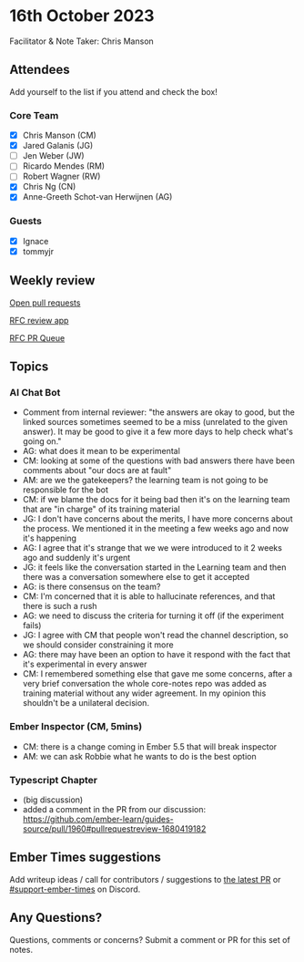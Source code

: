 # 16th October 2023

Facilitator & Note Taker: Chris Manson

## Attendees

Add yourself to the list if you attend and check the box!

### Core Team

- [x] Chris Manson (CM)
- [x] Jared Galanis (JG)
- [ ] Jen Weber (JW)
- [ ] Ricardo Mendes (RM)
- [ ] Robert Wagner (RW)
- [x] Chris Ng (CN)
- [x] Anne-Greeth Schot-van Herwijnen (AG)

### Guests

- [x] Ignace 
- [x] tommyjr

## Weekly review

[Open pull requests](https://help-wanted.emberjs.com/pull-requests)

[RFC review app](https://rfcs.emberjs.com/)

[RFC PR Queue](https://github.com/emberjs/rfcs/pulls)

## Topics

### AI Chat Bot

- Comment from internal reviewer: "the answers are okay to good, but the linked sources sometimes seemed to be a miss (unrelated to the given answer). It may be good to give it a few more days to help check what's going on."
- AG: what does it mean to be experimental
- CM: looking at some of the questions with bad answers there have been comments about "our docs are at fault" 
- AM: are we the gatekeepers? the learning team is not going to be responsible for the bot
- CM: if we blame the docs for it being bad then it's on the learning team that are "in charge" of its training material
- JG: I don't have concerns about the merits, I have more concerns about the process. We mentioned it in the meeting a few weeks ago and now it's happening
- AG: I agree that it's strange that we we were introduced to it 2 weeks ago and suddenly it's urgent
- JG: it feels like the conversation started in the Learning team and then there was a conversation somewhere else to get it accepted
- AG: is there consensus on the team?
- CM: I'm concerned that it is able to hallucinate references, and that there is such a rush
- AG: we need to discuss the criteria for turning it off (if the experiment fails)
- JG: I agree with CM that people won't read the channel description, so we should consider constraining it more
- AG: there may have been an option to have it respond with the fact that it's experimental in every answer
- CM: I remembered something else that gave me some concerns, after a very brief conversation the whole core-notes repo was added as training material without any wider agreement. In my opinion this shouldn't be a unilateral decision.

### Ember Inspector (CM, 5mins)

- CM: there is a change coming in Ember 5.5 that will break inspector 
- AM: we can ask Robbie what he wants to do is the best option

### Typescript Chapter

- (big discussion)
- added a comment in the PR from our discussion: https://github.com/ember-learn/guides-source/pull/1960#pullrequestreview-1680419182

<!-- If you would like to add a topic to the agenda please add a suggestion to the PR using the following format: -->
<!-- ### Your topic (INITIALS, expected duration in minutes) -->

## Ember Times suggestions

Add writeup ideas / call for contributors / suggestions to [the latest PR](https://github.com/ember-learn/ember-blog/pulls?q=is%3Aopen+is%3Apr+label%3A%22%F0%9F%97%9E+embertimes%22%20or%20#support-ember-times) or [#support-ember-times](https://discordapp.com/channels/480462759797063690/485450546887786506) on Discord.

## Any Questions?

Questions, comments or concerns? Submit a comment or PR for this set of notes.
